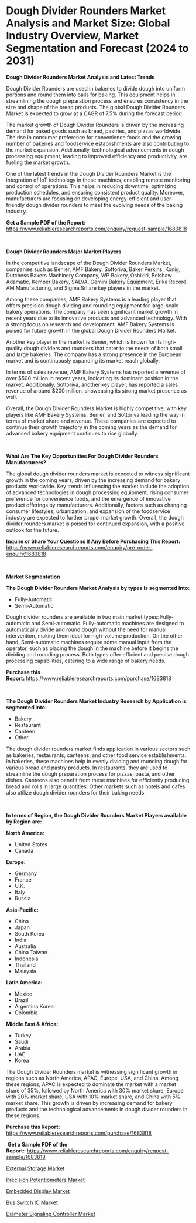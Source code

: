 <p><h1>Dough Divider Rounders Market Analysis and Market Size: Global Industry Overview, Market Segmentation and Forecast (2024 to 2031)</h1></p><p><strong>Dough Divider Rounders Market Analysis and Latest Trends</strong></p>
<p><p>Dough Divider Rounders are used in bakeries to divide dough into uniform portions and round them into balls for baking. This equipment helps in streamlining the dough preparation process and ensures consistency in the size and shape of the bread products. The global Dough Divider Rounders Market is expected to grow at a CAGR of 7.5% during the forecast period.</p><p>The market growth of Dough Divider Rounders is driven by the increasing demand for baked goods such as bread, pastries, and pizzas worldwide. The rise in consumer preference for convenience foods and the growing number of bakeries and foodservice establishments are also contributing to the market expansion. Additionally, technological advancements in dough processing equipment, leading to improved efficiency and productivity, are fueling the market growth.</p><p>One of the latest trends in the Dough Divider Rounders Market is the integration of IoT technology in these machines, enabling remote monitoring and control of operations. This helps in reducing downtime, optimizing production schedules, and ensuring consistent product quality. Moreover, manufacturers are focusing on developing energy-efficient and user-friendly dough divider rounders to meet the evolving needs of the baking industry.</p></p>
<p><strong>Get a Sample PDF of the Report:&nbsp;</strong> <a href="https://www.reliableresearchreports.com/enquiry/request-sample/1683818">https://www.reliableresearchreports.com/enquiry/request-sample/1683818</a></p>
<p>&nbsp;</p>
<p><strong>Dough Divider Rounders Major Market Players</strong></p>
<p><p>In the competitive landscape of the Dough Divider Rounders Market, companies such as Benier, AMF Bakery, Sottoriva, Baker Perkins, Konig, Dutchess Bakers Machinery Company, WP Bakery, Oshikiri, Belshaw Adamatic, Kemper Bakery, SALVA, Gemini Bakery Equipment, Erika Record, AM Manufacturing, and Sigma Srl are key players in the market.</p><p>Among these companies, AMF Bakery Systems is a leading player that offers precision dough dividing and rounding equipment for large-scale bakery operations. The company has seen significant market growth in recent years due to its innovative products and advanced technology. With a strong focus on research and development, AMF Bakery Systems is poised for future growth in the global Dough Divider Rounders Market.</p><p>Another key player in the market is Benier, which is known for its high-quality dough dividers and rounders that cater to the needs of both small and large bakeries. The company has a strong presence in the European market and is continuously expanding its market reach globally.</p><p>In terms of sales revenue, AMF Bakery Systems has reported a revenue of over $500 million in recent years, indicating its dominant position in the market. Additionally, Sottoriva, another key player, has reported a sales revenue of around $200 million, showcasing its strong market presence as well.</p><p>Overall, the Dough Divider Rounders Market is highly competitive, with key players like AMF Bakery Systems, Benier, and Sottoriva leading the way in terms of market share and revenue. These companies are expected to continue their growth trajectory in the coming years as the demand for advanced bakery equipment continues to rise globally.</p></p>
<p>&nbsp;</p>
<p><strong>What Are The Key Opportunities For Dough Divider Rounders Manufacturers?</strong></p>
<p><p>The global dough divider rounders market is expected to witness significant growth in the coming years, driven by the increasing demand for bakery products worldwide. Key trends influencing the market include the adoption of advanced technologies in dough processing equipment, rising consumer preference for convenience foods, and the emergence of innovative product offerings by manufacturers. Additionally, factors such as changing consumer lifestyles, urbanization, and expansion of the foodservice industry are expected to further propel market growth. Overall, the dough divider rounders market is poised for continued expansion, with a positive outlook for the future.</p></p>
<p><strong>Inquire or Share Your Questions If Any Before Purchasing This Report:</strong> <a href="https://www.reliableresearchreports.com/enquiry/pre-order-enquiry/1683818">https://www.reliableresearchreports.com/enquiry/pre-order-enquiry/1683818</a></p>
<p>&nbsp;</p>
<p><strong>Market Segmentation</strong></p>
<p><strong>The Dough Divider Rounders Market Analysis by types is segmented into:</strong></p>
<p><ul><li>Fully-Automatic</li><li>Semi-Automatic</li></ul></p>
<p><p>Dough divider rounders are available in two main market types: Fully-automatic and Semi-automatic. Fully-automatic machines are designed to automatically divide and round dough without the need for manual intervention, making them ideal for high-volume production. On the other hand, Semi-automatic machines require some manual input from the operator, such as placing the dough in the machine before it begins the dividing and rounding process. Both types offer efficient and precise dough processing capabilities, catering to a wide range of bakery needs.</p></p>
<p><strong>Purchase this Report:&nbsp;</strong><a href="https://www.reliableresearchreports.com/purchase/1683818">https://www.reliableresearchreports.com/purchase/1683818</a></p>
<p>&nbsp;</p>
<p><strong>The Dough Divider Rounders Market Industry Research by Application is segmented into:</strong></p>
<p><ul><li>Bakery</li><li>Restaurant</li><li>Canteen</li><li>Other</li></ul></p>
<p><p>The dough divider rounders market finds application in various sectors such as bakeries, restaurants, canteens, and other food service establishments. In bakeries, these machines help in evenly dividing and rounding dough for various bread and pastry products. In restaurants, they are used to streamline the dough preparation process for pizzas, pasta, and other dishes. Canteens also benefit from these machines for efficiently producing bread and rolls in large quantities. Other markets such as hotels and cafes also utilize dough divider rounders for their baking needs.</p></p>
<p>&nbsp;</p>
<p><strong>In terms of Region, the Dough Divider Rounders Market Players available by Region are:</strong></p>
<p>
    <p> <strong> North America: </strong>
        <ul>
            <li>United States</li>
            <li>Canada</li>
        </ul>
        </p> 
    <p> <strong> Europe: </strong>
        <ul>
            <li>Germany</li>
            <li>France</li>
            <li>U.K.</li>
            <li>Italy</li>
            <li>Russia</li>
        </ul>
        </p> 
    <p> <strong> Asia-Pacific: </strong>
        <ul>
            <li>China</li>
            <li>Japan</li>
            <li>South Korea</li>
            <li>India</li>
            <li>Australia</li>
            <li>China Taiwan</li>
            <li>Indonesia</li>
            <li>Thailand</li>
            <li>Malaysia</li>
        </ul>
        </p> 
    <p> <strong> Latin America: </strong>
        <ul>
            <li>Mexico</li>
            <li>Brazil</li>
            <li>Argentina Korea</li>
            <li>Colombia</li>
        </ul>
        </p> 
    <p> <strong> Middle East & Africa: </strong>
        <ul>
            <li>Turkey</li>
            <li>Saudi</li>
            <li>Arabia</li>
            <li>UAE</li>
            <li>Korea</li>
        </ul>
    </p>
    </p>
<p><p>The Dough Divider Rounders market is witnessing significant growth in regions such as North America, APAC, Europe, USA, and China. Among these regions, APAC is expected to dominate the market with a market share of 35%, followed by North America with 30% market share, Europe with 20% market share, USA with 10% market share, and China with 5% market share. This growth is driven by increasing demand for bakery products and the technological advancements in dough divider rounders in these regions.</p></p>
<p><strong>Purchase this Report: </strong><a href="https://www.reliableresearchreports.com/purchase/1683818">https://www.reliableresearchreports.com/purchase/1683818</a></p>
<p>&nbsp;<strong>Get a Sample PDF of the Report:&nbsp;&nbsp;</strong><a href="https://www.reliableresearchreports.com/enquiry/request-sample/1683818">https://www.reliableresearchreports.com/enquiry/request-sample/1683818</a></p>
<p><strong></strong></p>
<p><p><a href="https://medium.com/@anthonyrichards766/external-storage-market-the-key-to-successful-business-strategy-forecast-till-2031-6b3428a17b43">External Storage Market</a></p><p><a href="https://medium.com/@oralhayes565/precision-potentiometers-market-size-and-market-trends-complete-industry-overview-2024-to-2031-13a3469df25e">Precision Potentiometers Market</a></p><p><a href="https://medium.com/@anthonyrichards766/embedded-display-market-furnishes-information-on-market-share-market-trends-and-market-growth-60bd896b77dd">Embedded Display Market</a></p><p><a href="https://medium.com/@oralhayes565/bus-switch-ic-market-analysis-its-cagr-market-segmentation-and-global-industry-overview-d08335a7b9d9">Bus Switch IC Market</a></p><p><a href="https://medium.com/@joshuabaker550/diameter-signaling-controller-market-share-evolution-and-market-growth-trends-2024-2031-5de1dfd22eb5">Diameter Signaling Controller Market</a></p></p>